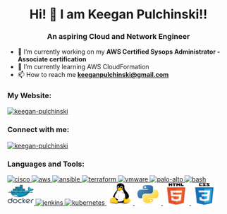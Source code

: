 <h1 align="center"> Hi! 👋 I am Keegan Pulchinski!! </h1>
<h3 align="center">An aspiring Cloud and Network Engineer</h3>

- 🔭 I’m currently working on my **AWS Certified Sysops Administrator - Associate certification**
- 🌱 I’m currently learning AWS CloudFormation
- 📫 How to reach me **keeganpulchinski@gmail.com**


<h3 align="left">My Website:</h3>
<p align="left">
<a href="https://www.keeganpulchinski.com/" target="_blank" rel="noreferrer"> <img src="https://keeganpulchinski.net/images/favicon.png" alt="keegan-pulchinski" width="10%" height="10%"/> </a> </p>


<h3 align="left">Connect with me:</h3>
<p align="left">
<a href="https://linkedin.com/in/keegan-pulchinski-628190198/" target="blank"><img align="center" src="https://raw.githubusercontent.com/rahuldkjain/github-profile-readme-generator/master/src/images/icons/Social/linked-in-alt.svg" alt="keegan-pulchinski" height="30" width="40" /></a>
</p>

<h3 align="left">Languages and Tools:</h3>
<p align="left"> 
<a href="https://www.cisco.com/" target="_blank" rel="noreferrer"> <img src="https://www.vectorlogo.zone/logos/cisco/cisco-ar21.svg" alt="cisco" width="60" height="50"/> </a> <a href="https://aws.amazon.com" target="_blank" rel="noreferrer"> <img src="https://d2gbo5uoddvg5.cloudfront.net/images/Logo_aws.gif" alt="aws" width="60" height="50"/> </a><a href="https://www.ansible.com/" target="_blank" rel="noreferrer"> <img src="https://www.vectorlogo.zone/logos/ansible/ansible-icon.svg" alt="ansible" width="60" height="50"/> </a><a href="https://www.terraform.io/" target="_blank" rel="noreferrer"> <img src="https://www.vectorlogo.zone/logos/terraformio/terraformio-icon.svg" alt="terraform" width="60" height="50"/> </a> <a href="https://www.vmware.com/" target="_blank" rel="noreferrer"> <img src="https://cdn.worldvectorlogo.com/logos/vmware-1.svg" alt="vmware" width="60" height="50"/> </a> <a href="https://www.paloaltonetworks.com/" target="_blank" rel="noreferrer"> <img src="https://getlogovector.com/wp-content/uploads/2020/09/palo-alto-networks-inc-logo-vector-xs.png" alt="palo-alto" width="60" height="50"/> </a> <a href="https://www.gnu.org/software/bash/" target="_blank" rel="noreferrer"> <img src="https://www.vectorlogo.zone/logos/gnu_bash/gnu_bash-icon.svg" alt="bash" width="60" height="50"/> </a> <a href="https://www.docker.com/" target="_blank" rel="noreferrer"> <img src="https://raw.githubusercontent.com/devicons/devicon/master/icons/docker/docker-original-wordmark.svg" alt="docker" width="60" height="50"/> </a> <a href="https://www.jenkins.io" target="_blank" rel="noreferrer"> <img src="https://www.vectorlogo.zone/logos/jenkins/jenkins-icon.svg" alt="jenkins" width="60" height="50"/> </a> <a href="https://kubernetes.io" target="_blank" rel="noreferrer"> <img src="https://www.vectorlogo.zone/logos/kubernetes/kubernetes-icon.svg" alt="kubernetes" width="60" height="50"/> </a>
<a href="https://www.linux.org/" target="_blank" rel="noreferrer"> <img src="https://raw.githubusercontent.com/devicons/devicon/master/icons/linux/linux-original.svg" alt="linux" width="60" height="50"/> </a> <a href="https://www.python.org" target="_blank" rel="noreferrer"> <img src="https://raw.githubusercontent.com/devicons/devicon/master/icons/python/python-original.svg" alt="python" width="60" height="50"/> </a> <a href="https://www.w3.org/html/" target="_blank" rel="noreferrer"> <img src="https://raw.githubusercontent.com/devicons/devicon/master/icons/html5/html5-original-wordmark.svg" alt="html5" width="60" height="50"/> </a> <a href="https://www.w3schools.com/css/" target="_blank" rel="noreferrer"> <img src="https://raw.githubusercontent.com/devicons/devicon/master/icons/css3/css3-original-wordmark.svg" alt="css3" width="60" height="50"/> </a> 
</p>
